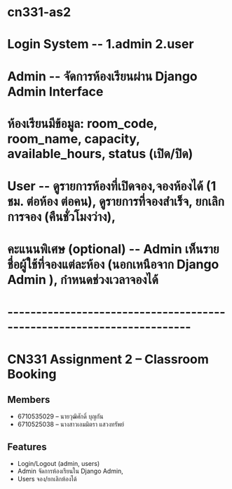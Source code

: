# cn331-as2
# Login System -- 1.admin 2.user
# Admin -- จัดการห้องเรียนผ่าน Django Admin Interface
# ห้องเรียนมีข้อมูล: room_code, room_name, capacity, available_hours, status (เปิด/ปิด)
# User -- ดูรายการห้องที่เปิดจอง,จองห้องได้ (1 ชม. ต่อห้อง ต่อคน), ดูรายการที่จองสำเร็จ, ยกเลิกการจอง (คืนชั่วโมงว่าง),
# คะแนนพิเศษ (optional) -- Admin เห็นรายชื่อผู้ใช้ที่จองแต่ละห้อง (นอกเหนือจาก Django Admin ), กำหนดช่วงเวลาจองได้
# ----------------------------------------------------------------------
# CN331 Assignment 2 – Classroom Booking
## Members
- 6710535029 – นายวุฒิศักดิ์ บุญกัน
- 6710525038 – นางสาวเอมมิตรา แสวงทรัพย์

## Features
- Login/Logout (admin, users)
- Admin จัดการห้องเรียนใน Django Admin, 
- Users จอง/ยกเลิกห้องได้
